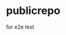 # publicrepo
for e2e test

























































































































































































































































































































































































































































































































































































































































































































































































































































































































































































































































































































































































































































































































































































































































































































































































































































































































































































































































































































































































































































































































































































































































































































































































































































































































































































































































































































































































































































































